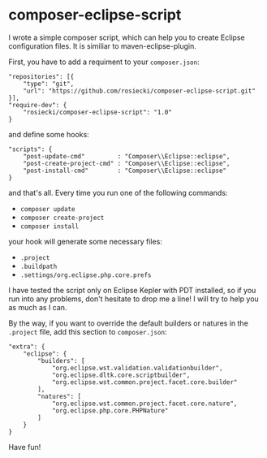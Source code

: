 composer-eclipse-script
=======================
I wrote a simple composer script, which can help you to create Eclipse configuration files. It is similiar to maven-eclipse-plugin.

First, you have to add a requiment to your ``composer.json``:

    "repositories": [{
        "type": "git",
        "url": "https://github.com/rosiecki/composer-eclipse-script.git"
    }],
    "require-dev": {
        "rosiecki/composer-eclipse-script": "1.0"
    }
    
and define some hooks:

    "scripts": {
        "post-update-cmd"         : "Composer\\Eclipse::eclipse",
        "post-create-project-cmd" : "Composer\\Eclipse::eclipse",
        "post-install-cmd"        : "Composer\\Eclipse::eclipse"
    }

and that's all. Every time you run one of the following commands:

*    ``composer update``
*    ``composer create-project``
*    ``composer install``

your hook will generate some necessary files:

*    ``.project``
*    ``.buildpath`` 
*    ``.settings/org.eclipse.php.core.prefs``

I have tested the script only on Eclipse Kepler with PDT installed, so if you run into any problems, don't hesitate to drop me a line! I will try to help you as much as I can. 

By the way, if you want to override the default builders or natures in the ``.project`` file, add this section to ``composer.json``:

    "extra": {
        "eclipse": {
            "builders": [
            	"org.eclipse.wst.validation.validationbuilder",
            	"org.eclipse.dltk.core.scriptbuilder",
            	"org.eclipse.wst.common.project.facet.core.builder"
           	],
           	"natures": [
           		"org.eclipse.wst.common.project.facet.core.nature",
           		"org.eclipse.php.core.PHPNature"
           	]
        }
    }
    
Have fun!
